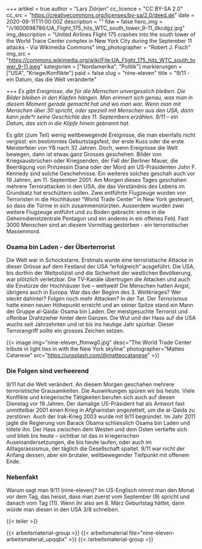 +++
artikel = true
author = "Lars Ziörjen"
cc_licence = "CC BY-SA 2.0"
cc_src = "https://creativecommons.org/licenses/by-sa/2.0/deed.de"
date = 2020-09-11T11:00:00Z
description = ""
fdw = false
hero_img = "/v1600698786/UA_Flight_175_hits_WTC_south_tower_9-11_dkcdgz.jpg"
img_description = "United Airlines Flight 175 crashes into the south tower of the World Trace Center complex in New York City during the September 11 attacks - Via Wikimedia Commons"
img_photographer = "Robert J. Fisch"
img_src = "https://commons.wikimedia.org/wiki/File:UA_Flight_175_hits_WTC_south_tower_9-11.jpeg"
kategorien = ["Nordamerika", "Politik"]
markierungen = ["USA", "Kriege/Konflikte"]
paid = false
slug = "nine-eleven"
title = "9/11 - ein Datum, das die Welt veränderte"

+++
_Es gibt Ereignisse, die für die Menschen unvergesslich bleiben. Die Bilder bleiben in den Köpfen hängen. Man erinnert sich genau, was man in diesem Moment gerade gemacht hat und wo man war. Wenn man mit Menschen über 30 spricht, oder speziell mit Menschen aus den USA, dann kann jede*r seine Geschichte des 11. Septembers erzählen. 9/11 – ein Datum, das sich in die Köpfe hinein gebrannt hat._

Es gibt (zum Teil) wenig weltbewegende Ereignisse, die man ebenfalls nicht vergisst: ein bestimmtes Geburtstagsfest, der erste Kuss oder die erste Meisterfeier von YB nach 32 Jahren. Doch, wenn Ereignisse die Welt bewegen, dann ist etwas ganz Grosses geschehen. Bilder von Kriegsausbrüchen oder Kriegsenden, der Fall der Berliner Mauer, die Beerdigung von Prinzessin Diana oder der Mord am US-Präsidenten John F. Kennedy sind solche Geschehnisse. Ein weiteres solches geschah auch vor 19 Jahren, am 11. September 2001. Am Morgen dieses Tages geschahen mehrere Terrorattacken in den USA, die das Verständnis des Lebens im Grundsatz hat erschüttern sollen. Zwei entführte Flugzeuge wurden von Terroristen in die Hochhäuser “World Trade Center” in New York gesteuert, so dass die Türme in sich zusammenstürzten. Ausserdem wurden zwei weitere Flugzeuge entführt und zu Boden gebracht: eines in die Geheimdienstzentrale Pentagon und ein anderes in ein offenes Feld. Fast 3000 Menschen sind an diesem Vormittag gestorben - ein terroristischer Massenmord.

### Osama bin Laden - der Überterrorist

Die Welt war in Schockstarre. Erstmals wurde eine terroristische Attacke in dieser Grösse auf dem Festland der USA “erfolgreich” ausgeführt. Die USA, bis dorthin der Weltpolizist und die Sicherheit der westlichen Bevölkerung, war plötzlich verletzbar. Die TV-Kanäle übertrugen die Attacken und auch die Einstürze der Hochhäuser live – weltweit! Die Menschen hatten Angst, übrigens auch in Europa: War das der Beginn des 3. Weltkrieges? Wer steckt dahinter? Folgen noch mehr Attacken? In der Tat. Der Terrorismus hatte einen neuen Höhepunkt erreicht und an seiner Spitze stand ein Mann der Gruppe al-Qaida: Osama bin Laden. Der meistgesuchte Terrorist und offenbar Drahtzieher hinter dem Ganzen. Die Wut und der Hass auf die USA wuchs seit Jahrzehnten und ist bis ins heutige Jahr spürbar. Dieser Terrorangriff sollte ein grosses Zeichen setzen.

{{< image img="nine-eleven_fhmwg0.jpg" desc="The World Trade Center tribute in light ties in with the New York skyline" photographer="Matteo Catanese" src="https://unsplash.com/@matteocatanese" >}}

### Die Folgen sind verheerend

9/11 hat die Welt verändert. An diesem Morgen geschahen mehrere terroristische Grausamkeiten. Die Auswirkungen spüren wir bis heute. Viele Konflikte und kriegerische Tätigkeiten berufen sich auch auf diesen Dienstag vor 19 Jahren. Der damalige US-Präsident hat als Antwort fast unmittelbar 2001 einen Krieg in Afghanistan angezettelt, um die al-Qaida zu zerstören. Auch der Irak-Krieg 2003 wurde mit 9/11 begründet. Im Jahr 2011 jagte die Regierung von Barack Obama schliesslich Osama bin Laden und tötete ihn. Der Hass zwischen dem Westen und dem Osten vertiefte sich und blieb bis heute – sichtbar ist das in kriegerischen Auseinandersetzungen, die bis heute laufen, oder auch im Alltagsrassismus, der täglich die Gesellschaft spaltet. 9/11 war nicht der Anfang dessen, aber ein brutaler, weltbewegender Tiefpunkt mit offenem Ende.

### Nebenfakt

Warum sagt man 9/11 (nine-eleven)? Im US-Englisch nimmt man den Monat vor dem Tag, das heisst, dass man zuerst vom September (9) spricht und danach vom Tag (11). Wenn ihr also am 8. März Geburtstag hättet, dann würde man diesen in den USA 3/8 schreiben.

{{< teiler >}}

{{< arbeitsmaterial-group >}} {{< arbeitsmaterial file="nine-eleven-arbeitsmaterial_upqqbx" >}} {{< /arbeitsmaterial-group >}}
